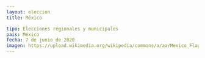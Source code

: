 ```yaml
---
layout: eleccion
title: México

tipo: Elecciones regionales y municipales
pais: México
fecha: 7 de junio de 2020
imagen: https://upload.wikimedia.org/wikipedia/commons/a/aa/Mexico_Flag_Map.svg
---
```

